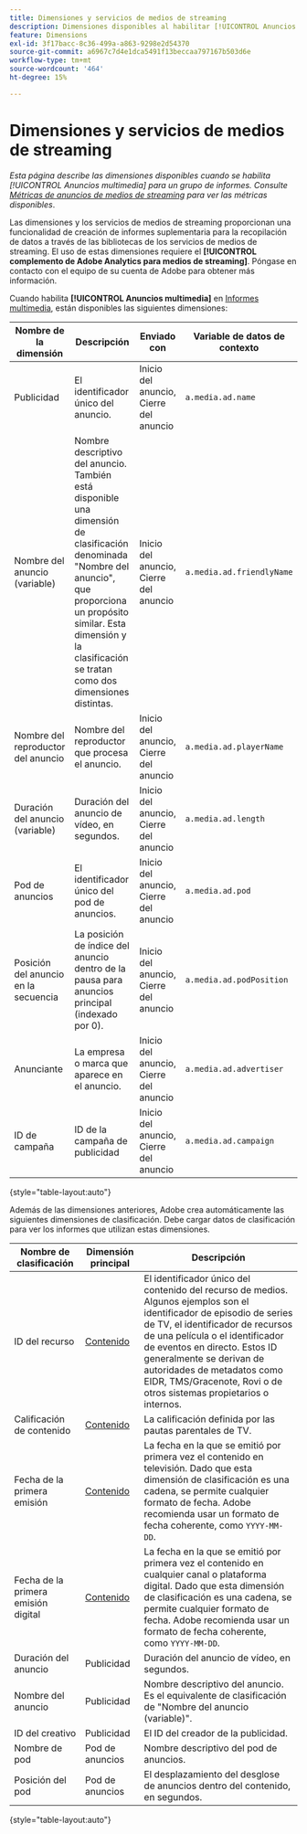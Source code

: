 ```yaml
---
title: Dimensiones y servicios de medios de streaming
description: Dimensiones disponibles al habilitar [!UICONTROL Anuncios multimedia] para un grupo de informes.
feature: Dimensions
exl-id: 3f17bacc-8c36-499a-a863-9298e2d54370
source-git-commit: a6967c7d4e1dca5491f13beccaa797167b503d6e
workflow-type: tm+mt
source-wordcount: '464'
ht-degree: 15%

---
```


# Dimensiones y servicios de medios de streaming

*Esta página describe las dimensiones disponibles cuando se habilita [!UICONTROL Anuncios multimedia] para un grupo de informes. Consulte [Métricas de anuncios de medios de streaming](../metrics/sm-ads.md) para ver las métricas disponibles*.

Las dimensiones y los servicios de medios de streaming proporcionan una funcionalidad de creación de informes suplementaria para la recopilación de datos a través de las bibliotecas de los servicios de medios de streaming. El uso de estas dimensiones requiere el **[!UICONTROL complemento de Adobe Analytics para medios de streaming]**. Póngase en contacto con el equipo de su cuenta de Adobe para obtener más información.

Cuando habilita **[!UICONTROL Anuncios multimedia]** en [Informes multimedia](/help/admin/tools/manage-rs/edit-settings/media-management.md), están disponibles las siguientes dimensiones:

| Nombre de la dimensión | Descripción | Enviado con | Variable de datos de contexto |
| --- | --- | --- | --- |
| Publicidad | El identificador único del anuncio. | Inicio del anuncio, Cierre del anuncio | `a.media.ad.name` |
| Nombre del anuncio (variable) | Nombre descriptivo del anuncio. También está disponible una dimensión de clasificación denominada &quot;Nombre del anuncio&quot;, que proporciona un propósito similar. Esta dimensión y la clasificación se tratan como dos dimensiones distintas. | Inicio del anuncio, Cierre del anuncio | `a.media.ad.friendlyName` |
| Nombre del reproductor del anuncio | Nombre del reproductor que procesa el anuncio. | Inicio del anuncio, Cierre del anuncio | `a.media.ad.playerName` |
| Duración del anuncio (variable) | Duración del anuncio de vídeo, en segundos. | Inicio del anuncio, Cierre del anuncio | `a.media.ad.length` |
| Pod de anuncios | El identificador único del pod de anuncios. | Inicio del anuncio, Cierre del anuncio | `a.media.ad.pod` |
| Posición del anuncio en la secuencia | La posición de índice del anuncio dentro de la pausa para anuncios principal (indexado por 0). | Inicio del anuncio, Cierre del anuncio | `a.media.ad.podPosition` |
| Anunciante | La empresa o marca que aparece en el anuncio. | Inicio del anuncio, Cierre del anuncio | `a.media.ad.advertiser` |
| ID de campaña | ID de la campaña de publicidad | Inicio del anuncio, Cierre del anuncio | `a.media.ad.campaign` |

{style="table-layout:auto"}

Además de las dimensiones anteriores, Adobe crea automáticamente las siguientes dimensiones de clasificación. Debe cargar datos de clasificación para ver los informes que utilizan estas dimensiones.

| Nombre de clasificación | Dimensión principal | Descripción |
| --- | --- | --- |
| ID del recurso | [Contenido](sm-core.md) | El identificador único del contenido del recurso de medios. Algunos ejemplos son el identificador de episodio de series de TV, el identificador de recursos de una película o el identificador de eventos en directo. Estos ID generalmente se derivan de autoridades de metadatos como EIDR, TMS/Gracenote, Rovi o de otros sistemas propietarios o internos. |
| Calificación de contenido | [Contenido](sm-core.md) | La calificación definida por las pautas parentales de TV. |
| Fecha de la primera emisión | [Contenido](sm-core.md) | La fecha en la que se emitió por primera vez el contenido en televisión. Dado que esta dimensión de clasificación es una cadena, se permite cualquier formato de fecha. Adobe recomienda usar un formato de fecha coherente, como `YYYY-MM-DD`. |
| Fecha de la primera emisión digital | [Contenido](sm-core.md) | La fecha en la que se emitió por primera vez el contenido en cualquier canal o plataforma digital. Dado que esta dimensión de clasificación es una cadena, se permite cualquier formato de fecha. Adobe recomienda usar un formato de fecha coherente, como `YYYY-MM-DD`. |
| Duración del anuncio | Publicidad | Duración del anuncio de vídeo, en segundos. |
| Nombre del anuncio | Publicidad | Nombre descriptivo del anuncio. Es el equivalente de clasificación de &quot;Nombre del anuncio (variable)&quot;. |
| ID del creativo | Publicidad | El ID del creador de la publicidad. |
| Nombre de pod | Pod de anuncios | Nombre descriptivo del pod de anuncios. |
| Posición del pod | Pod de anuncios | El desplazamiento del desglose de anuncios dentro del contenido, en segundos. |

{style="table-layout:auto"}

